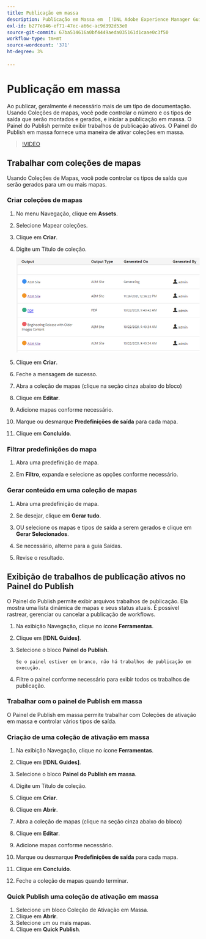 ```yaml
---
title: Publicação em massa
description: Publicação em Massa em  [!DNL Adobe Experience Manager Guides]
exl-id: b277e846-ef71-47ec-a66c-ac9d392d53e0
source-git-commit: 67ba514616a0bf4449aeda035161d1caae0c3f50
workflow-type: tm+mt
source-wordcount: '371'
ht-degree: 3%

---
```


# Publicação em massa

Ao publicar, geralmente é necessário mais de um tipo de documentação. Usando Coleções de mapas, você pode controlar o número e os tipos de saída que serão montados e gerados, e iniciar a publicação em massa. O Painel do Publish permite exibir trabalhos de publicação ativos. O Painel do Publish em massa fornece uma maneira de ativar coleções em massa.

>[!VIDEO](https://video.tv.adobe.com/v/338985?quality=12&learn=on)

## Trabalhar com coleções de mapas

Usando Coleções de Mapas, você pode controlar os tipos de saída que serão gerados para um ou mais mapas.

### Criar coleções de mapas

1. No menu Navegação, clique em **Assets**.

1. Selecione Mapear coleções.

1. Clique em **Criar**.

1. Digite um Título de coleção.

   ![Coleção de mapas](images/map-collection.png)

1. Clique em **Criar**.
1. Feche a mensagem de sucesso.

1. Abra a coleção de mapas (clique na seção cinza abaixo do bloco)

1. Clique em **Editar**.

1. Adicione mapas conforme necessário.

1. Marque ou desmarque **Predefinições de saída** para cada mapa.
1. Clique em **Concluído**.

### Filtrar predefinições do mapa

1. Abra uma predefinição de mapa.

1. Em **Filtro**, expanda e selecione as opções conforme necessário.

### Gerar conteúdo em uma coleção de mapas

1. Abra uma predefinição de mapa.

1. Se desejar, clique em **Gerar tudo**.

1. OU selecione os mapas e tipos de saída a serem gerados e clique em **Gerar Selecionados**.

1. Se necessário, alterne para a guia Saídas.

1. Revise o resultado.

## Exibição de trabalhos de publicação ativos no Painel do Publish

O Painel do Publish permite exibir arquivos
trabalhos de publicação. Ela mostra uma lista dinâmica de mapas e seus status atuais. É possível rastrear, gerenciar ou cancelar a publicação de workflows.

1. Na exibição Navegação, clique no ícone **Ferramentas**.

1. Clique em **[!DNL Guides]**.

1. Selecione o bloco **Painel do Publish**.

       Se o painel estiver em branco, não há trabalhos de publicação em execução.
       
   
1. Filtre o painel conforme necessário para exibir todos os trabalhos de publicação.

### Trabalhar com o painel de Publish em massa

O Painel de Publish em massa permite trabalhar com Coleções de ativação em massa e controlar vários tipos de saída.

### Criação de uma coleção de ativação em massa

1. Na exibição Navegação, clique no ícone **Ferramentas**.

1. Clique em **[!DNL Guides]**.

1. Selecione o bloco **Painel do Publish em massa**.

1. Digite um Título de coleção.

1. Clique em **Criar**.

1. Clique em **Abrir**.

1. Abra a coleção de mapas (clique na seção cinza abaixo do bloco)

1. Clique em **Editar**.

1. Adicione mapas conforme necessário.

1. Marque ou desmarque **Predefinições de saída** para cada mapa.
1. Clique em **Concluído**.
1. Feche a coleção de mapas quando terminar.

### Quick Publish uma coleção de ativação em massa

1. Selecione um bloco Coleção de Ativação em Massa.
1. Clique em **Abrir**.
1. Selecione um ou mais mapas.
1. Clique em **Quick Publish**.
